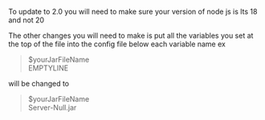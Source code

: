 To update to 2.0 you will need to make sure your version of node js is lts 18 and not 20

The other changes you will need to make is put all the variables you set at the top of the file into the config file below each variable name ex  


>$yourJarFileName     
>EMPTYLINE

will be changed to 


>$yourJarFileName \
>Server-Null.jar

